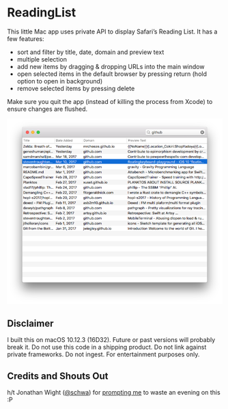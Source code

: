 
ReadingList
===========

This little Mac app uses private API to display Safari’s Reading List. It has a few features:

- sort and filter by title, date, domain and preview text
- multiple selection
- add new items by dragging & dropping URLs into the main window 
- open selected items in the default browser by pressing return (hold option to open in background)
- remove selected items by pressing delete

Make sure you quit the app (instead of killing the process from Xcode) to ensure changes are flushed.

![ReadingList in action](ReadingList.png)

Disclaimer
----------
I built this on macOS 10.12.3 (16D32). Future or past versions will probably break it. Do not use this code in a shipping product. Do not link against private frameworks. Do not ingest. For entertainment purposes only.

Credits and Shouts Out
----------------------
h/t Jonathan Wight ([@schwa](https://twitter.com/schwa)) for [prompting me](https://twitter.com/rydermackay/status/845406758214516737
) to waste an evening on this :P
